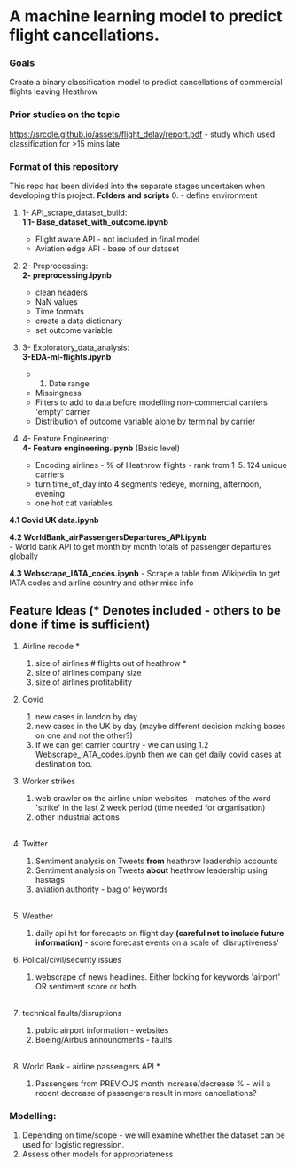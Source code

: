 # A machine learning model to predict flight cancellations.

### Goals
Create a binary classification model to predict cancellations of commercial flights leaving Heathrow

### Prior studies on the topic
https://srcole.github.io/assets/flight_delay/report.pdf - study which used classification for >15 mins late

### Format of this repository
This repo has been divided into the separate stages undertaken when developing this project.
__Folders and scripts__
0. - define environment

1. 1- API_scrape_dataset_build:   
__1.1- Base_dataset_with_outcome.ipynb__
    - Flight aware API - not included in final model
    - Aviation edge API - base of our dataset

2. 2- Preprocessing:  
__2- preprocessing.ipynb__
    - clean headers
    - NaN values
    - Time formats
    - create a data dictionary
    - set outcome variable

3. 3- Exploratory_data_analysis:  
__3-EDA-ml-flights.ipynb__
    - 1. Date range
    - Missingness
    - Filters to add to data before modelling
        non-commercial carriers
        'empty' carrier
    - Distribution of outcome variable
        alone
        by terminal
        by carrier
4. 4- Feature Engineering:  
__4- Feature engineering.ipynb__ (Basic level)
    - Encoding airlines - % of Heathrow flights - rank from 1-5. 124 unique carriers
    - turn time_of_day into 4 segments redeye, morning, afternoon, evening
    - one hot cat variables  

__4.1 Covid UK data.ipynb__  

__4.2 WorldBank_airPassengersDepartures_API.ipynb__  
    - World bank API to get month by month totals of passenger departures globally  

__4.3 Webscrape_IATA_codes.ipynb__
    - Scrape a table from Wikipedia to get IATA codes and airline country and other misc info

## Feature Ideas (* Denotes included - others to be done if time is sufficient)

1. Airline recode *
    1. size of airlines # flights out of heathrow *  
    2. size of airlines company size  
    3. size of airlines profitability  
    
    
2. Covid
    1. new cases in london by day
    2. new cases in the UK by day (maybe different decision making bases on one and not the other?)  
    3. If we can get carrier country - we can using 1.2 Webscrape_IATA_codes.ipynb then we can get daily covid cases at destination too.
​
​
​
3. Worker strikes
    1. web crawler on the airline union websites - matches of the word 'strike' in the last 2 week period (time needed for organisation)   
    2. other industrial actions  
​
​
4. Twitter
    1. Sentiment analysis on Tweets __from__ heathrow leadership accounts  
    2. Sentiment analysis on Tweets __about__ heathrow leadership using hastags  
    3. aviation authority - bag of keywords  
​
​
5. Weather
    1. daily api hit for forecasts on flight day __(careful not to include future information)__ - score forecast events on a scale of 'disruptiveness' 
​
​
6. Polical/civil/security issues
    1. webscrape of news headlines. Either looking for keywords 'airport' OR sentiment score or both.  
​
​
7. technical faults/disruptions
    1. public airport information - websites  
    2. Boeing/Airbus announcments - faults  
​
​
8. World Bank - airline passengers API *
    1. Passengers from PREVIOUS month increase/decrease % - will a recent decrease of passengers result in more cancellations?


### Modelling:
1. Depending on time/scope - we will examine whether the dataset can be used for logistic regression. 
2. Assess other models for appropriateness
